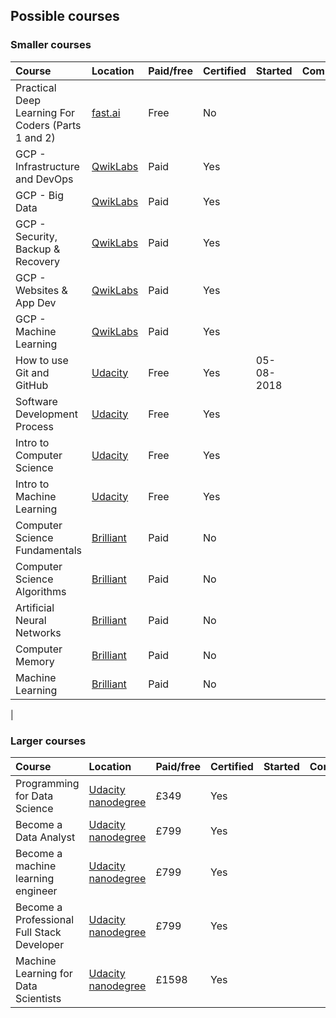 ## Possible courses

### Smaller courses

| Course | Location | Paid/free | Certified | Started | Completed |
| :----- | :------- | :-------- | :-------- | :------ | :-------- |
| Practical Deep Learning For Coders (Parts 1 and 2) | [fast.ai](http://course.fast.ai) | Free | No |
| GCP - Infrastructure and DevOps | [QwikLabs](https://qwiklabs.com/home?locale=en) | Paid | Yes |
| GCP - Big Data | [QwikLabs](https://qwiklabs.com/home?locale=en) | Paid | Yes |
| GCP - Security, Backup & Recovery | [QwikLabs](https://qwiklabs.com/home?locale=en) | Paid | Yes |
| GCP - Websites & App Dev | [QwikLabs](https://qwiklabs.com/home?locale=en) | Paid | Yes |
| GCP - Machine Learning | [QwikLabs](https://qwiklabs.com/home?locale=en) | Paid | Yes |
| How to use Git and GitHub | [Udacity](https://eu.udacity.com/course/how-to-use-git-and-github--ud775) | Free | Yes | 05-08-2018 |
| Software Development Process | [Udacity](https://eu.udacity.com/course/software-development-process--ud805) | Free | Yes |
| Intro to Computer Science | [Udacity](https://eu.udacity.com/course/intro-to-computer-science--cs101) | Free | Yes |
| Intro to Machine Learning | [Udacity](https://eu.udacity.com/course/intro-to-machine-learning--ud120) | Free | Yes |
| Computer Science Fundamentals | [Brilliant](https://brilliant.org/courses/computer-science-fundamentals/) | Paid | No |
| Computer Science Algorithms | [Brilliant](https://brilliant.org/courses/computer-science-algorithms/) | Paid | No |
| Artificial Neural Networks | [Brilliant](https://brilliant.org/courses/artificial-neural-networks/) | Paid | No |
| Computer Memory | [Brilliant](https://brilliant.org/courses/memory/) | Paid | No |
| Machine Learning | [Brilliant](https://brilliant.org/courses/machine-learning/) | Paid | No |
| 
 
 ### Larger courses
| Course | Location | Paid/free | Certified | Started | Completed |
| :----- | :------- | :-------- | :-------- | :------ | :-------- |
| Programming for Data Science | [Udacity nanodegree](https://eu.udacity.com/course/programming-for-data-science-nanodegree--nd104) | £349 | Yes |
| Become a Data Analyst | [Udacity nanodegree](https://eu.udacity.com/course/data-analyst-nanodegree--nd002) | £799 | Yes |
| Become a machine learning engineer | [Udacity nanodegree](https://eu.udacity.com/course/machine-learning-engineer-nanodegree--nd009) | £799 | Yes |
| Become a Professional Full Stack Developer | [Udacity nanodegree](https://eu.udacity.com/course/full-stack-web-developer-nanodegree--nd004) | £799 | Yes |
| Machine Learning for Data Scientists | [Udacity nanodegree](https://eu.udacity.com/course/data-scientist-nanodegree--nd025) | £1598 | Yes |
